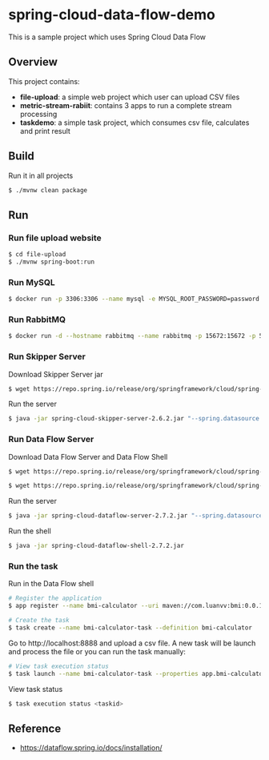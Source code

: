 # spring-cloud-data-flow-demo

This is a sample project which uses Spring Cloud Data Flow

## Overview

This project contains:
- **file-upload**: a simple web project which user can upload CSV files
- **metric-stream-rabiit**: contains 3 apps to run a complete stream processing
- **taskdemo**: a simple task project, which consumes csv file, calculates and print result

## Build

Run it in all projects

```bash
$ ./mvnw clean package
```

## Run

### Run file upload website

```bash
$ cd file-upload
$ ./mvnw spring-boot:run
```

### Run MySQL

```bash
$ docker run -p 3306:3306 --name mysql -e MYSQL_ROOT_PASSWORD=password -e MYSQL_DATABASE=task -d mysql:5.7.25
```
### Run RabbitMQ

```bash
$ docker run -d --hostname rabbitmq --name rabbitmq -p 15672:15672 -p 5672:5672 rabbitmq:3.7.14-management
```

### Run Skipper Server

Download Skipper Server jar

```bash
$ wget https://repo.spring.io/release/org/springframework/cloud/spring-cloud-skipper-server/2.6.2/spring-cloud-skipper-server-2.6.2.jar
```
Run the server

```bash
$ java -jar spring-cloud-skipper-server-2.6.2.jar "--spring.datasource.url=jdbc:mysql://localhost:3306/task?useSSL=false"  "--spring.datasource.username=root"  "--spring.datasource.password=password" "--spring.datasource.driverClassName=org.mariadb.jdbc.Driver"
```

### Run Data Flow Server

Download Data Flow Server and Data Flow Shell

```bash
$ wget https://repo.spring.io/release/org/springframework/cloud/spring-cloud-dataflow-server/2.7.2/spring-cloud-dataflow-server-2.7.2.jar

$ wget https://repo.spring.io/release/org/springframework/cloud/spring-cloud-dataflow-shell/2.7.2/spring-cloud-dataflow-shell-2.7.2.jar
```

Run the server

```bash
$ java -jar spring-cloud-dataflow-server-2.7.2.jar "--spring.datasource.url=jdbc:mysql://localhost:3306/task?useSSL=false"  "--spring.datasource.username=root"  "--spring.datasource.password=password" "--spring.datasource.driverClassName=org.mariadb.jdbc.Driver"
```

Run the shell

```bash
$ java -jar spring-cloud-dataflow-shell-2.7.2.jar
```

### Run the task

Run in the Data Flow shell

```bash
# Register the application
$ app register --name bmi-calculator --uri maven://com.luanvv:bmi:0.0.1-SNAPSHOT --type task 
```

```bash
# Create the task
$ task create --name bmi-calculator-task --definition bmi-calculator
```
Go to http://localhost:8888 and upload a csv file. A new task will be launch and process the file 
or you can run the task manually:

```bash
# View task execution status
$ task launch --name bmi-calculator-task --properties app.bmi-calculator.bmi.file.path=<csv filePath>>
```

View task status
```bash
$ task execution status <taskid>
```

## Reference
- https://dataflow.spring.io/docs/installation/